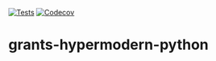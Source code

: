 [![Tests](https://github.com/gandersen101/grants-hypermodern-python/workflows/Tests/badge.svg)](https://github.com/gandersen101/grants-hypermodern-python/actions?workflow=Tests)
[![Codecov](https://codecov.io/gh/<gandersen101>/grants-hypermodern-python/branch/master/graph/badge.svg)](https://codecov.io/gh/<gandersen101>/grants-hypermodern-python)
# grants-hypermodern-python
